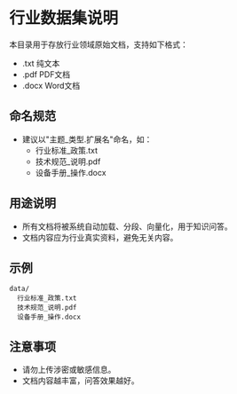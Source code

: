 # 行业数据集说明

本目录用于存放行业领域原始文档，支持如下格式：
- .txt 纯文本
- .pdf PDF文档
- .docx Word文档

## 命名规范
- 建议以"主题_类型.扩展名"命名，如：
  - 行业标准_政策.txt
  - 技术规范_说明.pdf
  - 设备手册_操作.docx

## 用途说明
- 所有文档将被系统自动加载、分段、向量化，用于知识问答。
- 文档内容应为行业真实资料，避免无关内容。

## 示例
```
data/
  行业标准_政策.txt
  技术规范_说明.pdf
  设备手册_操作.docx
```

## 注意事项
- 请勿上传涉密或敏感信息。
- 文档内容越丰富，问答效果越好。 